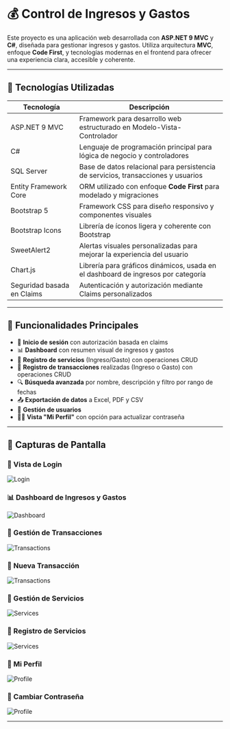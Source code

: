 # 💰 Control de Ingresos y Gastos

Este proyecto es una aplicación web desarrollada con **ASP.NET 9 MVC** y **C#**, diseñada para gestionar ingresos y gastos. Utiliza arquitectura **MVC**, enfoque **Code First**, y tecnologías modernas en el frontend para ofrecer una experiencia clara, accesible y coherente.

---

## 🧰 Tecnologías Utilizadas

| Tecnología             | Descripción                                                                 |
|------------------------|-----------------------------------------------------------------------------|
| ASP.NET 9 MVC          | Framework para desarrollo web estructurado en Modelo-Vista-Controlador     |
| C#                     | Lenguaje de programación principal para lógica de negocio y controladores  |
| SQL Server             | Base de datos relacional para persistencia de servicios, transacciones y usuarios |
| Entity Framework Core  | ORM utilizado con enfoque **Code First** para modelado y migraciones       |
| Bootstrap 5            | Framework CSS para diseño responsivo y componentes visuales        |
| Bootstrap Icons        | Librería de íconos ligera y coherente con Bootstrap                        |
| SweetAlert2            | Alertas visuales personalizadas para mejorar la experiencia del usuario    |
| Chart.js               | Librería para gráficos dinámicos, usada en el dashboard de ingresos por categoría |
| Seguridad basada en Claims | Autenticación y autorización  mediante Claims personalizados     |


---

## 🚀 Funcionalidades Principales

- 🔐 **Inicio de sesión** con autorización basada en claims
- 📊 **Dashboard** con resumen visual de ingresos y gastos
- 🧾 **Registro de servicios** (Ingreso/Gasto) con operaciones CRUD
- 💸 **Registro de transacciones** realizadas (Ingreso o Gasto) con operaciones CRUD
- 🔍 **Búsqueda avanzada** por nombre, descripción y filtro por rango de fechas
- 📤 **Exportación de datos** a Excel, PDF y CSV
- 👥 **Gestión de usuarios**
- 🙋‍♂️ **Vista "Mi Perfil"** con opción para actualizar contraseña

---

## 📸 Capturas de Pantalla

### 🔐 Vista de Login
![Login](https://raw.githubusercontent.com/tetohc/MediaResources/refs/heads/main/images/covers/incomes-expenses/login_1.png)

### 📊 Dashboard de Ingresos y Gastos
![Dashboard](https://raw.githubusercontent.com/tetohc/MediaResources/refs/heads/main/images/covers/incomes-expenses/dashboard_2.png)

### 💸 Gestión de Transacciones
![Transactions](https://raw.githubusercontent.com/tetohc/MediaResources/refs/heads/main/images/covers/incomes-expenses/transactions_5.png)

### 💸 Nueva Transacción
![Transactions](https://raw.githubusercontent.com/tetohc/MediaResources/refs/heads/main/images/covers/incomes-expenses/new_transaction_6.png)

### 🧾 Gestión de Servicios
![Services](https://raw.githubusercontent.com/tetohc/MediaResources/refs/heads/main/images/covers/incomes-expenses/services_3.png)

### 🧾 Registro de Servicios
![Services](https://raw.githubusercontent.com/tetohc/MediaResources/refs/heads/main/images/covers/incomes-expenses/new_service_4.png)

### 👥 Mi Perfil
![Profile](https://raw.githubusercontent.com/tetohc/MediaResources/refs/heads/main/images/covers/incomes-expenses/profile_8.png)

### 🔐 Cambiar Contraseña
![Profile](https://raw.githubusercontent.com/tetohc/MediaResources/refs/heads/main/images/covers/incomes-expenses/change_password_9.png)

---
